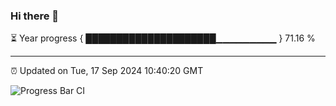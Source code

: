 ### Hi there 👋

⏳ Year progress { █████████████████████▁▁▁▁▁▁▁▁▁ } 71.16 %

---

⏰ Updated on Tue, 17 Sep 2024 10:40:20 GMT

![Progress Bar CI](https://github.com/IshwaranRudhara/GIT-ACTION/workflows/Progress%20Bar%20CI/badge.svg)

